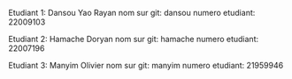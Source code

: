 Etudiant 1: Dansou Yao Rayan 
nom sur git: dansou
numero etudiant: 22009103


Etudiant 2: Hamache Doryan 
nom sur git: hamache
numero etudiant: 22007196

Etudiant 3: Manyim Olivier
nom sur git: manyim
numero etudiant: 21959946
